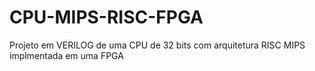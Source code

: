 # CPU-MIPS-RISC-FPGA
 Projeto em VERILOG de uma CPU de 32 bits com arquitetura RISC MIPS implmentada em uma FPGA
